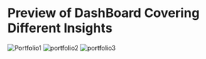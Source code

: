 # Preview of DashBoard Covering Different Insights

![Portfolio1](https://github.com/user-attachments/assets/f745ebdc-3c89-4caa-83fd-503c6b3d3065)
![portfolio2](https://github.com/user-attachments/assets/878ab23b-14ce-451e-af80-0bc81491e35f)
![portfolio3](https://github.com/user-attachments/assets/f8577e60-c320-403d-8feb-9262da35c899)
